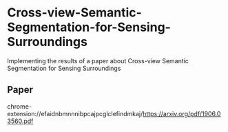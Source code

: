 # Cross-view-Semantic-Segmentation-for-Sensing-Surroundings
Implementing the results of a paper about Cross-view Semantic Segmentation for Sensing Surroundings

## Paper
chrome-extension://efaidnbmnnnibpcajpcglclefindmkaj/https://arxiv.org/pdf/1906.03560.pdf

